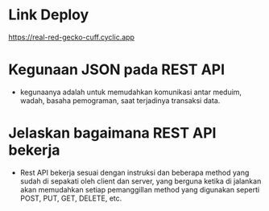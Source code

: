 # Link Deploy

https://real-red-gecko-cuff.cyclic.app

# Kegunaan JSON pada REST API
- kegunaanya adalah untuk memudahkan komunikasi antar meduim, wadah, basaha pemograman, saat terjadinya transaksi data.

# Jelaskan bagaimana REST API bekerja
- Rest API bekerja sesuai dengan instruksi dan beberapa method yang sudah di sepakati oleh client dan server, yang berguna ketika di jalankan akan memudahkan setiap pemanggillan method yang digunakan seperti POST, PUT, GET, DELETE, etc.
